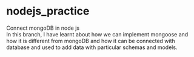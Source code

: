 # nodejs_practice
Connect mongoDB in node js<br>
In this branch, I have learnt about how we can implement mongoose and how it is different from mongoDB and how it can be connected with database and used to add data with particular schemas and models.